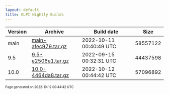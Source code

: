 ```yaml
---
layout: default
title: GLPI Nightly Builds
---
```


Version|Archive|Build date|Size
---|---|---|---
main|[main-afec979.tar.gz](main-afec979.tar.gz)|2022-10-11 00:40:49 UTC|58557122
9.5|[9.5-e2506e1.tar.gz](9.5-e2506e1.tar.gz)|2022-09-15 00:32:31 UTC|44437598
10.0|[10.0-4464da8.tar.gz](10.0-4464da8.tar.gz)|2022-10-12 00:44:42 UTC|57096892

<font size="1">Page generated on 2022-10-12 00:44:42 UTC</font>
